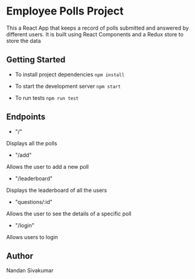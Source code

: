 # Employee Polls Project

This a React App that keeps a record of polls submitted and answered by different users. It is built using React Components and a Redux store to store the data

## Getting Started

- To install project dependencies
  `npm install`

- To start the development server
  `npm start`

- To run tests
  `npm run test`

## Endpoints

- "/"

Displays all the polls

- "/add"

Allows the user to add a new poll

- "/leaderboard"
  
Displays the leaderboard of all the users

- "questions/:id"

Allows the user to see the details of a specific poll

- "/login"

Allows users to login

## Author

Nandan Sivakumar
